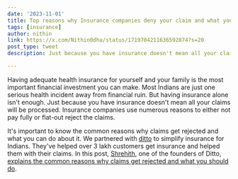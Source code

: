 ```yaml
---
date: '2023-11-01'
title: Top reasons why Insurance companies deny your claim and what you can do about it
tags: [insurance]
author: nithin
link: https://x.com/Nithin0dha/status/1719704211636592874?s=20
post_type: tweet
description: Just because you have insurance doesn't mean all your claims will be processed...

---
```


Having adequate health insurance for yourself and your family is the most important financial investment you can make. Most Indians are just one serious health incident away from financial ruin. But having insurance alone isn't enough. Just because you have insurance doesn't mean all your claims will be processed. Insurance companies use numerous reasons to either not pay fully or flat-out reject the claims. 

It's important to know the common reasons why claims get rejected and what you can do about it. We partnered with [ditto](joinditto.in/) to simplify insurance for Indians. They've helped over 3 lakh customers get insurance and helped them with their claims. In this post, [Shrehith](https://twitter.com/ShrehithK), one of the founders of Ditto, [explains the common reasons why claims get rejected and what you should do](https://zerodha.com/z-connect/insurance-by-ditto/top-reasons-why-insurance-companies-deny-your-claim-and-what-you-can-do-about-it). 
